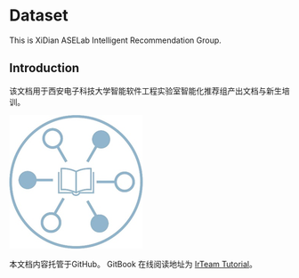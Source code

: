 # Dataset
This is XiDian ASELab Intelligent Recommendation Group.
## Introduction
该文档用于西安电子科技大学智能软件工程实验室智能化推荐组产出文档与新生培训。

![img.png](img/img.png)

本文档内容托管于GitHub。 
GitBook 在线阅读地址为 [IrTeam Tutorial](https://xdirlab.gitbook.io/xdirteam_tutorial/)。
